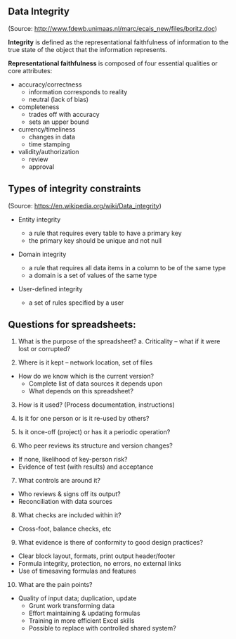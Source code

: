 ## Data Integrity 
(Source: http://www.fdewb.unimaas.nl/marc/ecais_new/files/boritz.doc)

**Integrity** is defined as the representational faithfulness of information to the true state of the object that the information represents.

**Representational faithfulness** is composed of four essential qualities or core attributes: 

- accuracy/correctness
	- information corresponds to reality
	- neutral (lack of bias)
- completeness
	- trades off with accuracy
	- sets an upper bound
- currency/timeliness
	- changes in data
	- time stamping
- validity/authorization
	- review
	- approval
	
## Types of integrity constraints 
(Source: https://en.wikipedia.org/wiki/Data_integrity)

- Entity integrity
	- a rule that requires every table to have a primary key
	- the primary key should be unique and not null

- Domain integrity 
	- a rule that requires all data items in a column to be of the same type
	- a domain is a set of values of the same type

- User-defined integrity 
	- a set of rules specified by a user

## Questions for spreadsheets:

1. What is the purpose of the spreadsheet?
	a. Criticality – what if it were lost or corrupted?
	
2. Where is it kept – network location, set of files
  - How do we know which is the current version?
	- Complete list of data sources it depends upon
	- What depends on this spreadsheet?
		
3. How is it used? (Process documentation, instructions)

4. Is it for one person or is it re-used by others?

5. Is it once-off (project) or has it a periodic operation?

6. Who peer reviews its structure and version changes?
  - If none, likelihood of key-person risk?
  - Evidence of test (with results) and acceptance
  
7. What controls are around it?
  - Who reviews & signs off its output?
  - Reconciliation with data sources
	
8. What checks are included within it?
  - Cross-foot, balance checks, etc
	
9. What evidence is there of conformity to good design practices?
  - Clear block layout, formats, print output header/footer
  - Formula integrity, protection, no errors, no external links
  - Use of timesaving formulas and features
	
10. What are the pain points?
  - Quality of input data; duplication, update
	- Grunt work transforming data
	- Effort maintaining & updating formulas
	- Training in more efficient Excel skills
	- Possible to replace with controlled shared system?
